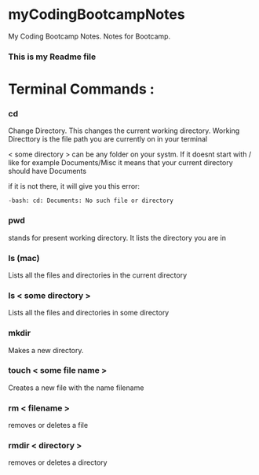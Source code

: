 # myCodingBootcampNotes
My Coding Bootcamp Notes. Notes for Bootcamp.


### This is my Readme file

# Terminal Commands :


### cd <some directory>
Change Directory. This changes the current working directory. Working Directtory is the file path you are currently on in your terminal

< some directory > can be any folder on your systm.  If it doesnt start with / like for example Documents/Misc it means that your current directory should have Documents

if it is not there, it will give you this error:

`-bash: cd: Documents: No such file or directory
`

### pwd

stands for present working directory.  It lists the directory you are in


### ls (mac)

Lists all the files and directories in the current directory

### ls < some directory >

Lists all the files and directories in some directory


### mkdir 

Makes a new directory.


### touch < some file name >

Creates a new file with the name filename

### rm < filename >

removes or deletes a file

### rmdir < directory >

removes or deletes a directory
